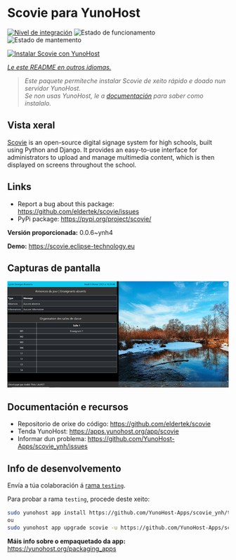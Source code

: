 <!--
NOTA: Este README foi creado automáticamente por <https://github.com/YunoHost/apps/tree/master/tools/readme_generator>
NON debe editarse manualmente.
-->

# Scovie para YunoHost

[![Nivel de integración](https://apps.yunohost.org/badge/integration/scovie)](https://ci-apps.yunohost.org/ci/apps/scovie/)
![Estado de funcionamento](https://apps.yunohost.org/badge/state/scovie)
![Estado de mantemento](https://apps.yunohost.org/badge/maintained/scovie)

[![Instalar Scovie con YunoHost](https://install-app.yunohost.org/install-with-yunohost.svg)](https://install-app.yunohost.org/?app=scovie)

*[Le este README en outros idiomas.](./ALL_README.md)*

> *Este paquete permíteche instalar Scovie de xeito rápido e doado nun servidor YunoHost.*  
> *Se non usas YunoHost, le a [documentación](https://yunohost.org/install) para saber como instalalo.*

## Vista xeral

[Scovie](https://github.com/eldertek/scovie) is an open-source digital signage system for high schools, built using Python and Django.
It provides an easy-to-use interface for administrators to upload and manage multimedia content, which is then displayed on screens throughout the school.

## Links

* Report a bug about this package: <https://github.com/eldertek/scovie/issues>
* PyPi package: <https://pypi.org/project/scovie/>


**Versión proporcionada:** 0.0.6~ynh4

**Demo:** <https://scovie.eclipse-technology.eu>

## Capturas de pantalla

![Captura de pantalla de Scovie](./doc/screenshots/all.png)

## Documentación e recursos

- Repositorio de orixe do código: <https://github.com/eldertek/scovie>
- Tenda YunoHost: <https://apps.yunohost.org/app/scovie>
- Informar dun problema: <https://github.com/YunoHost-Apps/scovie_ynh/issues>

## Info de desenvolvemento

Envía a túa colaboración á [rama `testing`](https://github.com/YunoHost-Apps/scovie_ynh/tree/testing).

Para probar a rama `testing`, procede deste xeito:

```bash
sudo yunohost app install https://github.com/YunoHost-Apps/scovie_ynh/tree/testing --debug
ou
sudo yunohost app upgrade scovie -u https://github.com/YunoHost-Apps/scovie_ynh/tree/testing --debug
```

**Máis info sobre o empaquetado da app:** <https://yunohost.org/packaging_apps>
